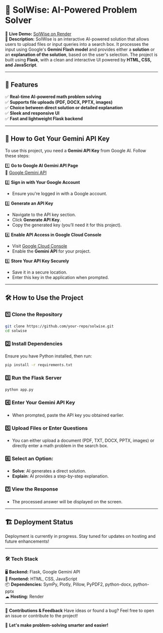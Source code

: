 # 🌟 SolWise: AI-Powered Problem Solver

🔗 **Live Demo:** [SolWise on Render](https://solwise-5hqy.onrender.com/)  
📜 **Description:** SolWise is an interactive AI-powered solution that allows users to upload files or input queries into a search box. It processes the input using Google's **Gemini Flash model** and provides either a **solution** or an **explanation of the solution**, based on the user's selection. The project is built using **Flask**, with a clean and interactive UI powered by **HTML, CSS, and JavaScript**.

---

## 🚀 Features
✅ **Real-time AI-powered math problem solving**  
✅ **Supports file uploads (PDF, DOCX, PPTX, images)**  
✅ **Choice between direct solution or detailed explanation**  
✅ **Sleek and responsive UI**  
✅ **Fast and lightweight Flask backend**  

---

## 🔑 How to Get Your Gemini API Key
To use this project, you need a **Gemini API Key** from Google AI. Follow these steps:

1️⃣ **Go to Google AI Gemini API Page**  
   🔗 [Google Gemini API](https://ai.google.dev/)  

2️⃣ **Sign in with Your Google Account**  
   - Ensure you're logged in with a Google account.

3️⃣ **Generate an API Key**  
   - Navigate to the API key section.
   - Click **Generate API Key**.
   - Copy the generated key (you’ll need it for this project).

4️⃣ **Enable API Access in Google Cloud Console**  
   - Visit [Google Cloud Console](https://console.cloud.google.com/)
   - Enable the **Gemini API** for your project.

5️⃣ **Store Your API Key Securely**  
   - Save it in a secure location.
   - Enter this key in the application when prompted.

---

## 🛠 How to Use the Project

### **1️⃣ Clone the Repository**
```bash
git clone https://github.com/your-repo/solwise.git
cd solwise
```

### **2️⃣ Install Dependencies**
Ensure you have Python installed, then run:
```bash
pip install -r requirements.txt
```

### **3️⃣ Run the Flask Server**
```bash
python app.py
```

### **4️⃣ Enter Your Gemini API Key**
- When prompted, paste the API key you obtained earlier.

### **5️⃣ Upload Files or Enter Questions**
- You can either upload a document (PDF, TXT, DOCX, PPTX, images) or directly enter a math problem in the search box.

### **6️⃣ Select an Option:**
- **Solve**: AI generates a direct solution.
- **Explain**: AI provides a step-by-step explanation.

### **7️⃣ View the Response**
- The processed answer will be displayed on the screen.

---

## 🏗 Deployment Status
Deployment is currently in progress. Stay tuned for updates on hosting and future enhancements!

---

### 🛠 Tech Stack
🖥 **Backend:** Flask, Google Gemini API  
🎨 **Frontend:** HTML, CSS, JavaScript  
📦 **Dependencies:** SymPy, Plotly, Pillow, PyPDF2, python-docx, python-pptx  
☁ **Hosting:** Render  

---

📢 **Contributions & Feedback**
Have ideas or found a bug? Feel free to open an issue or contribute to the project!

🚀 **Let's make problem-solving smarter and easier!**

